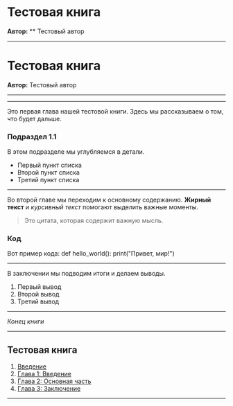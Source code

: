# Тестовая книга

**Автор:** ** Тестовый автор


---


# Тестовая книга
**Автор:** Тестовый автор
* * *



---


Это первая глава нашей тестовой книги. Здесь мы рассказываем о том, что будет дальше.
### Подраздел 1.1
В этом подразделе мы углубляемся в детали.
* Первый пункт списка
* Второй пункт списка
* Третий пункт списка



---


Во второй главе мы переходим к основному содержанию.
**Жирный текст** и _курсивный текст_ помогают выделить важные моменты.
> Это цитата, которая содержит важную мысль.
### Код
Вот пример кода:
def hello_world():
print("Привет, мир!")



---


В заключении мы подводим итоги и делаем выводы.
1. Первый вывод
2. Второй вывод
3. Третий вывод
* * *
_Конец книги_



---


## Тестовая книга
1. [Введение](chapter_1.xhtml)
2. [Глава 1: Введение](chapter_2.xhtml)
3. [Глава 2: Основная часть](chapter_3.xhtml)
4. [Глава 3: Заключение](chapter_4.xhtml)



---

